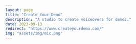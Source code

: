```yaml
---
layout: page
title: "Create Your Demo"
description: "A studio to create voiceovers for demos."
date: 2023-09-13
redirect: "https://www.createyourdemo.com/"
img: "assets/img/mic.png"
---
```

